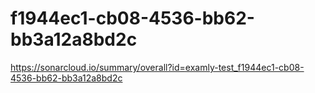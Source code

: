 # f1944ec1-cb08-4536-bb62-bb3a12a8bd2c
https://sonarcloud.io/summary/overall?id=examly-test_f1944ec1-cb08-4536-bb62-bb3a12a8bd2c
